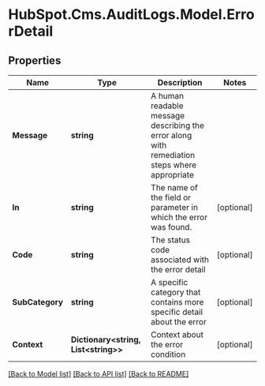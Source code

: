 # HubSpot.Cms.AuditLogs.Model.ErrorDetail

## Properties

Name | Type | Description | Notes
------------ | ------------- | ------------- | -------------
**Message** | **string** | A human readable message describing the error along with remediation steps where appropriate | 
**In** | **string** | The name of the field or parameter in which the error was found. | [optional] 
**Code** | **string** | The status code associated with the error detail | [optional] 
**SubCategory** | **string** | A specific category that contains more specific detail about the error | [optional] 
**Context** | **Dictionary&lt;string, List&lt;string&gt;&gt;** | Context about the error condition | [optional] 

[[Back to Model list]](../README.md#documentation-for-models) [[Back to API list]](../README.md#documentation-for-api-endpoints) [[Back to README]](../README.md)

